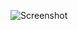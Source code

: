 ![Screenshot](https://raw.githubusercontent.com/Cryakl/Ultimate-RAT-Collection/refs/heads/main/GayOl/GayOL%20v1.0/Screenshot.png)
